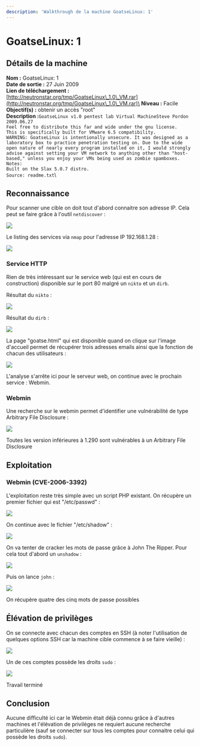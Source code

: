 ```yaml
---
description: 'Walkthrough de la machine GoatseLinux: 1'
---
```


# GoatseLinux: 1

## Détails de la machine

**Nom :** GoatseLinux: 1\
**Date de sortie :** 27 Juin 2009\
**Lien de téléchargement :** [http://neutronstar.org/tmp/GoatseLinux\_1.0\_VM.rar](http://neutronstar.org/tmp/GoatseLinux\_1.0\_VM.rar)\
**Niveau :** Facile\
**Objectif(s) :** obtenir un accès "root"\
**Description :**`GoatseLinux v1.0 pentest lab Virtual MachineSteve Pordon`\
`2009.06.27`\
`Feel free to distribute this far and wide under the gnu license.`\
`This is specifically built for VMware 6.5 compatibility.`\
`WARNING: GoatseLinux is intentionally unsecure. It was designed as a laboratory box to practice penetration testing on. Due to the wide open nature of nearly every program installed on it, I would strongly advise against setting your VM network to anything other than "host-based," unless you enjoy your VMs being used as zombie spamboxes.`\
`Notes:`\
`Built on the Slax 5.0.7 distro.`\
`Source: readme.txt`\


## Reconnaissance

Pour scanner une cible on doit tout d'abord connaitre son adresse IP. Cela peut se faire grâce à l'outil `netdiscover` :

![](../../../.gitbook/assets/dda4d9317564af4bac9cdb698758b3b5.png)

Le listing des services via `nmap` pour l'adresse IP 192.168.1.28 :

![](../../../.gitbook/assets/af71b11b2f198a81e0bb32cf2572458f.png)

### Service HTTP

Rien de très intéressant sur le service web (qui est en cours de construction) disponible sur le port 80 malgré un `nikto` et un `dirb`.

Résultat du `nikto` :

![](../../../.gitbook/assets/890e2275dc4d88860063aa3bdbfd5976.png)

Résultat du `dirb` :

![](../../../.gitbook/assets/1cd9693cd6eb8444ed133049e00abc09.png)

La page "goatse.html" qui est disponible quand on clique sur l'image d'accueil permet de récupérer trois adresses emails ainsi que la fonction de chacun des utilisateurs :

![](../../../.gitbook/assets/0a4688e8850df7f64a34a74e23a0f214.png)

L'analyse s'arrête ici pour le serveur web, on continue avec le prochain service : Webmin.

### Webmin

Une recherche sur le webmin permet d'identifier une vulnérabilité de type Arbitrary File Disclosure :

![](../../../.gitbook/assets/cab2a936f9146e332f0b86164a81f9a4.png)

Toutes les version inférieures à 1.290 sont vulnérables à un Arbitrary File Disclosure

## Exploitation

### Webmin (CVE-2006-3392)

L'exploitation reste très simple avec un script PHP existant. On récupère un premier fichier qui est "/etc/passwd" :

![](../../../.gitbook/assets/176bb3cdc4ca3d61b6fb564baa73a371.png)

On continue avec le fichier "/etc/shadow" :

![](../../../.gitbook/assets/892cb970140ba41f582b89cbfc324dc9.png)

On va tenter de cracker les mots de passe grâce à John The Ripper. Pour cela tout d'abord un `unshadow` :

![](../../../.gitbook/assets/c243fdf5bb5a8cc8be6ce0f395f12e71.png)

Puis on lance `john` :

![](../../../.gitbook/assets/3562a697fcc39cb70d567ed1ccf80bbd.png)

On récupère quatre des cinq mots de passe possibles

## Élévation de privilèges

On se connecte avec chacun des comptes en SSH (à noter l'utilisation de quelques options SSH car la machine cible commence à se faire vieille) :

![](../../../.gitbook/assets/442a348df6358e910d38cfc44fa83133.png)

Un de ces comptes possède les droits `sudo` :

![](../../../.gitbook/assets/8e25dcb12d7ae8952614b739aa551605.png)

Travail terminé

## Conclusion

Aucune difficulté ici car le Webmin était déjà connu grâce à d'autres machines et l'élévation de privilèges ne requiert aucune recherche particulière (sauf se connecter sur tous les comptes pour connaitre celui qui possède les droits `sudo`).
